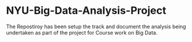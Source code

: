 # NYU-Big-Data-Analysis-Project

The Repostiroy has been setup the track and document the analysis being undertaken as part of the project for Course work on Big Data.
